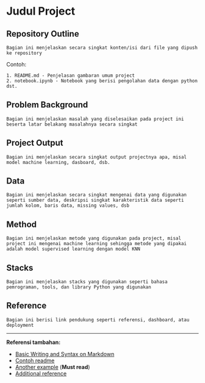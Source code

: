 # Judul Project

## Repository Outline
`Bagian ini menjelaskan secara singkat konten/isi dari file yang dipush ke repository`

Contoh:
```
1. README.md - Penjelasan gambaran umum project
2. notebook.ipynb - Notebook yang berisi pengolahan data dengan python
dst.
```

## Problem Background
`Bagian ini menjelaskan masalah yang diselesaikan pada project ini beserta latar belakang masalahnya secara singkat`

## Project Output
`Bagian ini menjelaskan secara singkat output projectnya apa, misal model machine learning, dasboard, dsb.`

## Data
`Bagian ini menjelaskan secara singkat mengenai data yang digunakan seperti sumber data, deskripsi singkat karakteristik data seperti jumlah kolom, baris data, missing values, dsb`

## Method
`Bagian ini menjelaskan metode yang digunakan pada project, misal project ini mengenai machine learning sehingga metode yang dipakai adalah model supervised learning dengan model KNN`

## Stacks
`Bagian ini menjelaskan stacks yang digunakan seperti bahasa pemrograman, tools, dan library Python yang digunakan`

## Reference
`Bagian ini berisi link pendukung seperti referensi, dashboard, atau deployment`

---

**Referensi tambahan:**
- [Basic Writing and Syntax on Markdown](https://docs.github.com/en/get-started/writing-on-github/getting-started-with-writing-and-formatting-on-github/basic-writing-and-formatting-syntax)
- [Contoh readme](https://github.com/fahmimnalfrzki/Swift-XRT-Automation)
- [Another example](https://github.com/sanggusti/final_bangkit) (**Must read**)
- [Additional reference](https://www.freecodecamp.org/news/how-to-write-a-good-readme-file/)